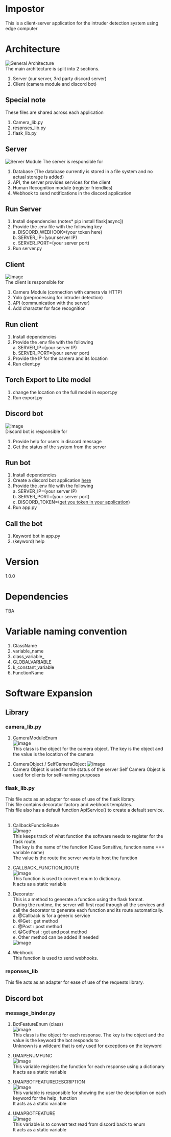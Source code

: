 # Impostor
This is a client-server application for the intruder detection system using edge computer

# Architecture
![General Architecture](https://github.com/user-attachments/assets/006722bf-1ec1-4d0b-99ea-407b94b87709)
<br />The main architecture is split into 2 sections.<br />
1. Server (our server, 3rd party discord server)
2. Client (camera module and discord bot)

## Special note
These files are shared across each application
1. Camera_lib.py
2. respnses_lib.py
3. flask_lib.py

## Server
![Server Module](https://github.com/user-attachments/assets/def03fa0-fa10-4123-ab30-522eb969acc5)
The server is responsible for<br />
1. Database (The database currently is stored in a file system and no actual storage is added)
2. API, the server provides services for the client
3. Human Recognition module (register friendlies)
4. Webhook to send notifications in the discord application
   
## Run Server 
1. Install dependencies (notes* pip install flask[async])
2. Provide the .env file with the following key<br />
    a. DISCORD_WEBHOOK=(your token here)<br />
    b. SERVER_IP=(your server IP)<br />
    c. SERVER_PORT=(your server port)
3. Run server.py


## Client
![image](https://github.com/user-attachments/assets/4296b08b-afb1-4f5b-ad9b-902fcdfe757e)<br />
The client is responsible for<br />
1. Camera Module (connection with camera via HTTP)
2. Yolo (preprocessing for intruder detection)
3. API (communication with the server)
4. Add character for face recognition

## Run client
1. Install dependencies
2. Provide the .env file with the following<br />
    a. SERVER_IP=(your server IP)<br />
    b. SERVER_PORT=(your server port)
3. Provide the IP for the camera and its location
4. Run client.py

## Torch Export to Lite model
1. change the location on the full model in export.py
2. Run export.py 

## Discord bot
![image](https://github.com/user-attachments/assets/d1c55374-d79b-4f5f-a154-01eeac662611)<br />
Discord bot is responsible for<br />
1. Provide help for users in discord message
2. Get the status of the system from the server

## Run bot
1. Install dependencies
2. Create a discord bot application [here](https://discord.com/developers/applications)
3. Provide the .env file with the following<br />
    a. SERVER_IP=(your server IP)<br />
    b. SERVER_PORT=(your server port)<br />
    c. DISCORD_TOKEN=([get you token in your application](https://discordpy.readthedocs.io/en/stable/discord.html))
4. Run app.py

## Call the bot
1. Keyword bot in app.py
2. (keyword) help

# Version
1.0.0

# Dependencies
TBA

# Variable naming convention
1. ClassName
2. variable_name
3. class_variable_
4. GLOBALVARIABLE
5. k_constant_variable
6. FunctionName

# Software Expansion
## Library
### camera_lib.py
1. CameraModuleEnum<br />
![image](https://github.com/user-attachments/assets/8d673c33-91d1-4d25-8e61-7aae3c542cbf)<br />
This class is the object for the camera object. The key is the object and the value is the location of the camera

2. CameraObject / SelfCameraObject
![image](https://github.com/user-attachments/assets/c0dda11e-8365-4e94-9b9a-02ed6405e91f)<br />
Camera Object is used for the status of the server
Self Camera Object is used for clients for self-naming purposes

### flask_lib.py
This file acts as an adapter for ease of use of the flask library.<br />
This file contains decorator factory and webhook templates. <br />
This file also has a default function ApiService() to create a default service. <br /> 
<br />
1. CallbackFunctioRoute <br />
![image](https://github.com/user-attachments/assets/fa6c54e5-ff10-477b-8de2-bfa9445e18ae) <br />
This keeps track of what function the software needs to register for the flask route. <br />
The key is the name of the function (Case Sensitive, function name === variable name) <br />
The value is the route the server wants to host the function

2. CALLBACK_FUNCTION_ROUTE <br />
![image](https://github.com/user-attachments/assets/b38b4ba5-0a5a-444f-b474-203bfef28418) <br />
This function is used to convert enum to dictionary.<br />
It acts as a static variable

3. Decorator<br />
This is a method to generate a function using the flask format.<br />
During the runtime, the server will first read through all the services and call the decorator to generate each function and its route automatically. <br />
   a. @Callback is for a generic service<br />
   b. @Get : get method<br />
   c. @Post : post method<br />
   d. @GetPost : get and post method<br />
   e. Other method can be added if needed<br />
   ![image](https://github.com/user-attachments/assets/62613a33-3e83-404a-b31e-be3784dde2b7)

5. Webhook<br />
This function is used to send webhooks.

### reponses_lib
This file acts as an adapter for ease of use of the requests library.<br />


## Discord bot
### message_binder.py
1. BotFeatureEnum (class) <br />
![image](https://github.com/user-attachments/assets/64df3dc4-a862-49da-8304-7e838af0e413) <br />
This class is the object for each response. The key is the object and the value is the keyword the bot responds to <br />
Unknown is a wildcard that is only used for exceptions on the keyword

2. UMAPENUMFUNC <br />
![image](https://github.com/user-attachments/assets/eed235fc-100a-4ec3-b23d-75e3fe0938c3) <br />
This variable registers the function for each response using a dictionary<br />
It acts as a static variable

3. UMAPBOTFEATUREDESCRIPTION <br />
![image](https://github.com/user-attachments/assets/3507b66a-b155-408f-b737-f3a84f3abe96) <br />
This variable is responsible for showing the user the description on each keyword for the help_ function <br />
It acts as a static variable

4. UMAPBOTFEATURE <br />
![image](https://github.com/user-attachments/assets/460f45ee-4ed6-43c5-94da-6bd22357594a) <br />
This variable is to convert text read from discord back to enum<br />
It acts as a static variable


